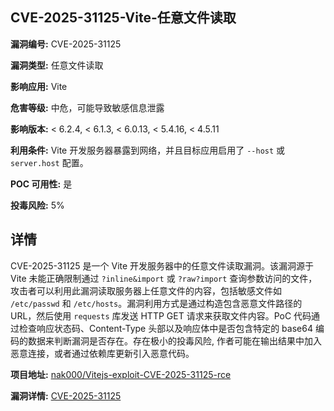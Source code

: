 ## CVE-2025-31125-Vite-任意文件读取

**漏洞编号:** CVE-2025-31125

**漏洞类型:** 任意文件读取

**影响应用:** Vite

**危害等级:** 中危，可能导致敏感信息泄露

**影响版本:** < 6.2.4, < 6.1.3, < 6.0.13, < 5.4.16, < 4.5.11

**利用条件:** Vite 开发服务器暴露到网络，并且目标应用启用了 `--host` 或 `server.host` 配置。

**POC 可用性:** 是

**投毒风险:** 5%

## 详情

CVE-2025-31125 是一个 Vite 开发服务器中的任意文件读取漏洞。该漏洞源于 Vite 未能正确限制通过 `?inline&import` 或 `?raw?import` 查询参数访问的文件，攻击者可以利用此漏洞读取服务器上任意文件的内容，包括敏感文件如 `/etc/passwd` 和 `/etc/hosts`。漏洞利用方式是通过构造包含恶意文件路径的 URL，然后使用 `requests` 库发送 HTTP GET 请求来获取文件内容。PoC 代码通过检查响应状态码、Content-Type 头部以及响应体中是否包含特定的 base64 编码的数据来判断漏洞是否存在。存在极小的投毒风险, 作者可能在输出结果中加入恶意连接，或者通过依赖库更新引入恶意代码。

**项目地址:** [nak000/Vitejs-exploit-CVE-2025-31125-rce](https://github.com/nak000/Vitejs-exploit-CVE-2025-31125-rce)

**漏洞详情:** [CVE-2025-31125](https://nvd.nist.gov/vuln/detail/CVE-2025-31125)
